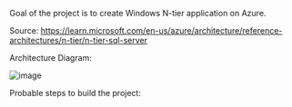 Goal of the project is to create Windows N-tier application on Azure.
  
Source: https://learn.microsoft.com/en-us/azure/architecture/reference-architectures/n-tier/n-tier-sql-server

Architecture Diagram:

![image](https://user-images.githubusercontent.com/30289477/208215132-6f03976d-e599-40c0-b405-58da46397a84.png)

Probable steps to build the project:
